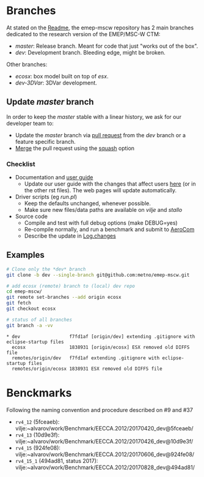 # Branches

At stated on the [Readme][], the emep-mscw repository has 2 main branches dedicated to the research version of the EMEP/MSC-W CTM:

- *master*: Release branch. Meant for code that just "works out of the box".
- *dev*: Development branch. Bleeding edge, might be broken.

Other branches:

- *ecosx*: box model built on top of *esx*.
- *dev-3DVar*: 3DVar development.

## Update *master* branch

In order to keep the *master* stable with a linear history, we ask for our developer team to:
- Update the *master* branch via [pull request][ghPR] from the *dev* branch or a feature specific branch.
- [Merge][] the pull request using the [squash][] option

### Checklist

- Documentation and [user guide](http://emep-ctm.readthedocs.io/en/latest/)
  - Update our user guide with the changes that affect users [here](https://github.com/metno/emep-ctm/blob/docs/Input.rst) (or in the other rst files). The web pages will update automatically.
- Driver scripts (eg *run.pl*)
  - Keep the defaults unchanged, whenever possible.
  - Make sure new files/data paths are available on *vilje* and *stallo*
- Source code
  - Compile and test with full debug options (make DEBUG=yes)
  - Re-compile normally, and run a benchmark and submit to [AeroCom][]
  - Describe the update in [Log.changes][]

## Examples

```bash
# Clone only the *dev* branch
git clone -b dev --single-branch git@github.com:metno/emep-mscw.git

# add ecosx (remote) branch to (local) dev repo
cd emep-mscw/
git remote set-branches --add origin ecosx
git fetch
git checkout ecosx

# status of all branches
git branch -a -vv
```

```
* dev                  f7fd1af [origin/dev] extending .gitignore with eclipse-startup files
  ecosx                1838931 [origin/ecosx] ESX removed old DIFFS file
  remotes/origin/dev   f7fd1af extending .gitignore with eclipse-startup files
  remotes/origin/ecosx 1838931 ESX removed old DIFFS file
```

[Readme]: https://github.com/metno/emep-mscw/blob/master/README.md
[Log.changes]: https://github.com/metno/emep-mscw/blob/master/Log.changes
[AeroCom]:  http://aerocom.met.no/cgi-bin/aerocom/surfobs_annualrs.pl?PROJECT=EMEP&MODELLIST=EMEP
[ghPR]:   https://help.github.com/articles/about-pull-requests/
[merge]:  https://help.github.com/articles/merging-a-pull-request/
[squash]: https://help.github.com/articles/about-pull-request-merges/#squash-and-merge-your-pull-request-commits

# Benckmarks
Following the naming convention and procedure described on #9 and #37
- `rv4_12` (5fceaeb): vilje:~alvarov/work/Benchmark/EECCA.2012/20170420_dev@5fceaeb/
- `rv4_13` (10d9e3f): vilje:~alvarov/work/Benchmark/EECCA.2012/20170426_dev@10d9e3f/
- `rv4_15` (924fe08): vilje:~alvarov/work/Benchmark/EECCA.2012/20170606_dev@924fe08/
- `rv4_15_1` (494ad81, status 2017): vilje:~alvarov/work/Benchmark/EECCA.2012/20170828_dev@494ad81/
